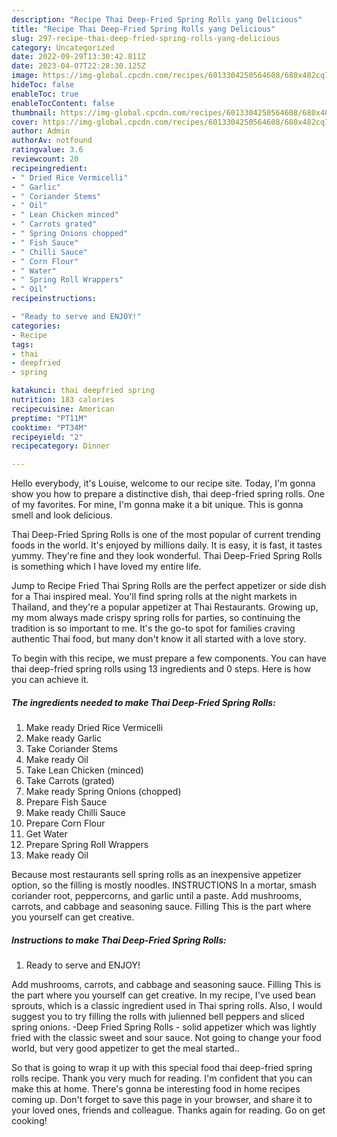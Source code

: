 ```yaml
---
description: "Recipe Thai Deep-Fried Spring Rolls yang Delicious"
title: "Recipe Thai Deep-Fried Spring Rolls yang Delicious"
slug: 297-recipe-thai-deep-fried-spring-rolls-yang-delicious
category: Uncategorized
date: 2022-09-29T13:30:42.811Z
date: 2023-04-07T22:28:30.125Z
image: https://img-global.cpcdn.com/recipes/6013304250564608/680x482cq70/thai-deep-fried-spring-rolls-recipe-main-photo.jpg
hideToc: false
enableToc: true
enableTocContent: false
thumbnail: https://img-global.cpcdn.com/recipes/6013304250564608/680x482cq70/thai-deep-fried-spring-rolls-recipe-main-photo.jpg
cover: https://img-global.cpcdn.com/recipes/6013304250564608/680x482cq70/thai-deep-fried-spring-rolls-recipe-main-photo.jpg
author: Admin
authorAv: notfound
ratingvalue: 3.6
reviewcount: 20
recipeingredient:
- " Dried Rice Vermicelli"
- " Garlic"
- " Coriander Stems"
- " Oil"
- " Lean Chicken minced"
- " Carrots grated"
- " Spring Onions chopped"
- " Fish Sauce"
- " Chilli Sauce"
- " Corn Flour"
- " Water"
- " Spring Roll Wrappers"
- " Oil"
recipeinstructions:

- "Ready to serve and ENJOY!"
categories:
- Recipe
tags:
- thai
- deepfried
- spring

katakunci: thai deepfried spring 
nutrition: 183 calories
recipecuisine: American
preptime: "PT11M"
cooktime: "PT34M"
recipeyield: "2"
recipecategory: Dinner

---
```



Hello everybody, it's Louise, welcome to our recipe site. Today, I'm gonna show you how to prepare a distinctive dish, thai deep-fried spring rolls. One of my favorites. For mine, I'm gonna make it a bit unique. This is gonna smell and look delicious.

Thai Deep-Fried Spring Rolls is one of the most popular of current trending foods in the world. It's enjoyed by millions daily. It is easy, it is fast, it tastes yummy. They're fine and they look wonderful. Thai Deep-Fried Spring Rolls is something which I have loved my entire life.

Jump to Recipe Fried Thai Spring Rolls are the perfect appetizer or side dish for a Thai inspired meal. You&#39;ll find spring rolls at the night markets in Thailand, and they&#39;re a popular appetizer at Thai Restaurants. Growing up, my mom always made crispy spring rolls for parties, so continuing the tradition is so important to me. It&#39;s the go-to spot for families craving authentic Thai food, but many don&#39;t know it all started with a love story.


To begin with this recipe, we must prepare a few components. You can have thai deep-fried spring rolls using 13 ingredients and 0 steps. Here is how you can achieve it.

<!--inarticleads1-->

##### The ingredients needed to make Thai Deep-Fried Spring Rolls:

1. Make ready  Dried Rice Vermicelli
1. Make ready  Garlic
1. Take  Coriander Stems
1. Make ready  Oil
1. Take  Lean Chicken (minced)
1. Take  Carrots (grated)
1. Make ready  Spring Onions (chopped)
1. Prepare  Fish Sauce
1. Make ready  Chilli Sauce
1. Prepare  Corn Flour
1. Get  Water
1. Prepare  Spring Roll Wrappers
1. Make ready  Oil


Because most restaurants sell spring rolls as an inexpensive appetizer option, so the filling is mostly noodles. INSTRUCTIONS In a mortar, smash coriander root, peppercorns, and garlic until a paste. Add mushrooms, carrots, and cabbage and seasoning sauce. Filling This is the part where you yourself can get creative. 

<!--inarticleads2-->

##### Instructions to make Thai Deep-Fried Spring Rolls:


1. Ready to serve and ENJOY!

Add mushrooms, carrots, and cabbage and seasoning sauce. Filling This is the part where you yourself can get creative. In my recipe, I&#39;ve used bean sprouts, which is a classic ingredient used in Thai spring rolls. Also, I would suggest you to try filling the rolls with julienned bell peppers and sliced spring onions. -Deep Fried Spring Rolls - solid appetizer which was lightly fried with the classic sweet and sour sauce. Not going to change your food world, but very good appetizer to get the meal started.. 

So that is going to wrap it up with this special food thai deep-fried spring rolls recipe. Thank you very much for reading. I'm confident that you can make this at home. There's gonna be interesting food in home recipes coming up. Don't forget to save this page in your browser, and share it to your loved ones, friends and colleague. Thanks again for reading. Go on get cooking!
